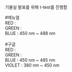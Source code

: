 기물실 발표를 위해 t-test를 진행함

#메뉴얼 <br>
RED : <br>
GREEN : <br>
BLUE : 450 nm ~ 488 nm <br>
<br>
#구글 <br>
RED : <br>
GREEN : <br>
BLUE : 450 nm ~ 485 nm <br>
VIOLET : 380 nm ~ 450 nm <br>
